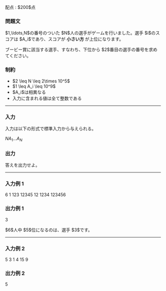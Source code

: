 
<div>

<span>

<span>

<p>
配点 : $200$点
</p>

<div>

<section>

### **問題文**

<p>
$1,\ldots,N$の番号のついた $N$人の選手がゲームを行いました。選手 $i$のスコアは $A_i$であり、スコアが
<strong>
小さい方
</strong>
が上位になります。
</p>

<p>
ブービー賞に該当する選手、すなわち、下位から $2$番目の選手の番号を求めてください。
</p>

</section>

</div>

<div>

<section>

### **制約**

<ul>

<li>
$2 \leq N \leq 2\times 10^5$
</li>

<li>
$1 \leq A_i \leq 10^9$
</li>

<li>
$A_i$は相異なる
</li>

<li>
入力に含まれる値は全て整数である
</li>

</ul>

</section>

</div>

---

<div>

<div>

<section>

### **入力**

<p>
入力は以下の形式で標準入力から与えられる。
</p>

<div>

$N$$A_1$$\ldots$$A_N$
</div>

</section>

</div>

<div>

<section>

### **出力**

<p>
答えを出力せよ。  
</p>

</section>

</div>

</div>

---

<div>

<section>

### **入力例 1**

<div>

6
1 123 12345 12 1234 123456

</div>

</section>

</div>

<div>

<section>

### **出力例 1**

<div>

3

</div>

<p>
$6$人中 $5$位になるのは、選手 $3$です。
</p>

</section>

</div>

---

<div>

<section>

### **入力例 2**

<div>

5
3 1 4 15 9

</div>

</section>

</div>

<div>

<section>

### **出力例 2**

<div>

5

</div>

</section>

</div>

</span>

</span>

</div>
